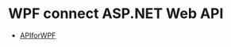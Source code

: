 # WPF connect ASP.NET Web API

* [APIforWPF](https://github.com/gkhachatryan/WPFconnectASP.NETwebAPI/tree/master/APIforWPF)
